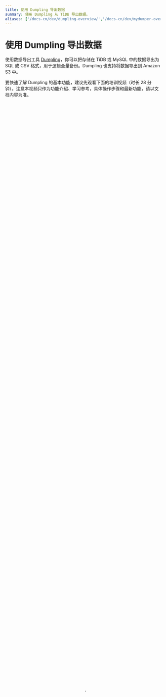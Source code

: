 ```yaml
---
title: 使用 Dumpling 导出数据
summary: 使用 Dumpling 从 TiDB 导出数据。
aliases: ['/docs-cn/dev/dumpling-overview/','/docs-cn/dev/mydumper-overview/','/docs-cn/dev/reference/tools/mydumper/','/zh/tidb/dev/mydumper-overview/']
---
```


# 使用 Dumpling 导出数据

使用数据导出工具 [Dumpling](https://github.com/pingcap/tidb/tree/master/dumpling)，你可以把存储在 TiDB 或 MySQL 中的数据导出为 SQL 或 CSV 格式，用于逻辑全量备份。Dumpling 也支持将数据导出到 Amazon S3 中。

要快速了解 Dumpling 的基本功能，建议先观看下面的培训视频（时长 28 分钟）。注意本视频只作为功能介绍、学习参考，具体操作步骤和最新功能，请以文档内容为准。

<video src="https://download.pingcap.com/docs-cn%2FLesson18_dumpling.mp4" width="100%" height="100%" controls="controls" poster="https://download.pingcap.com/docs-cn/poster_lesson18.png"></video>

你可以通过下列任意方式获取 Dumpling：

- TiUP 执行 `tiup install dumpling` 命令。获取后，使用 `tiup dumpling ...` 命令运行 Dumpling。
- 下载包含 Dumpling 的 [tidb-toolkit 安装包](/download-ecosystem-tools.md)。

更多详情，可以使用 --help 选项查看，或参考 [Dumpling 主要选项表](#dumpling-主要选项表)。

使用 Dumpling 时，需要在已经启动的集群上执行导出命令。

TiDB 还提供了其他工具，你可以根据需要选择使用：

- 如果需要直接备份 SST 文件（键值对），或者对延迟不敏感的增量备份，请使用备份工具 [BR](/br/backup-and-restore-overview.md)。
- 如果需要实时的增量备份，请使用 [TiCDC](/ticdc/ticdc-overview.md)。
- 所有的导出数据都可以用 [TiDB Lightning](/tidb-lightning/tidb-lightning-overview.md) 导回到 TiDB。

> **注意：**
>
> PingCAP 之前维护的 Mydumper 工具 fork 自 [mydumper project](https://github.com/maxbube/mydumper)，针对 TiDB 的特性进行了优化。从 v7.5.0 开始，[Mydumper](https://docs.pingcap.com/tidb/v4.0/mydumper-overview) 废弃，其绝大部分功能已经被 [Dumpling](/dumpling-overview.md) 取代，强烈建议切换到 Dumpling。

Dumpling 具有以下优势：

- 支持导出多种数据形式，包括 SQL/CSV。
- 支持全新的 [table-filter](https://github.com/pingcap/tidb-tools/blob/master/pkg/table-filter/README.md)，筛选数据更加方便。
- 支持导出到 Amazon S3 云盘。
- 针对 TiDB 进行了更多优化：
    - 支持配置 TiDB 单条 SQL 内存限制。
    - 针对 TiDB v4.0.0 及更新版本，如果 Dumpling 能够直接连接到 PD，则支持自动调整 TiDB GC 时间。
    - 使用 TiDB 的隐藏列 `_tidb_rowid` 优化了单表内数据的并发导出性能。
    - 对于 TiDB 可以设置 [tidb_snapshot](/read-historical-data.md#操作流程) 的值指定备份数据的时间点，从而保证备份的一致性，而不是通过 `FLUSH TABLES WITH READ LOCK` 来保证备份一致性。

> **注意：**
>
> 在以下情况下，Dumpling 无法连接到 PD：
>
> - TiDB 集群正在 Kubernetes 上运行（Dumpling 本身在 Kubernetes 环境中运行时除外）。
> - TiDB 集群正在 TiDB Cloud 上运行。
>
> 在这种情况下，你需要手动[调整 TiDB GC 时间](#手动设置-tidb-gc-时间)，以避免导出失败。

## 从 TiDB/MySQL 导出数据

### 需要的权限

- PROCESS：需要该权限用于查询集群信息以获取 PD 地址，从而通过 PD 控制 GC。
- SELECT：导出目标表时需要。
- RELOAD：使用 consistency flush 时需要。注意，只有 TiDB 支持该权限，当上游为 RDS 或采用托管服务时，可忽略该权限。
- LOCK TABLES：使用 consistency lock 时需要，需要导出的库表都有该权限。
- REPLICATION CLIENT：导出 metadata 记录数据快照点时需要，可选，如果不需要导出 metadata，可忽略该权限。

### 导出为 SQL 文件

本文假设在 `127.0.0.1:4000` 有一个 TiDB 实例，并且这个 TiDB 实例中有无密码的 root 用户。

Dumpling 默认导出数据格式为 SQL 文件。也可以通过设置 `--filetype sql` 导出数据到 SQL 文件：

{{< copyable "shell-regular" >}}

```shell
dumpling -u root -P 4000 -h 127.0.0.1 --filetype sql -t 8 -o /tmp/test -r 200000 -F256MiB
```

以上命令中：

- `-h`、`-P`、`-u` 分别代表地址、端口、用户。如果需要密码验证，可以使用 `-p $YOUR_SECRET_PASSWORD` 将密码传给 Dumpling。
- `-o`（或 `--output`）用于选择存储导出文件的目录，支持本地文件的绝对路径或[外部存储服务的 URI 格式](#存储服务的-uri-格式说明)。
- `-t` 用于指定导出的线程数。增加线程数会增加 Dumpling 并发度提高导出速度，但也会加大数据库内存消耗，因此不宜设置过大。一般不超过 64。
- `-r` 用于开启表内并发加速导出。默认值是 `0`，表示不开启。取值大于 0 表示开启，取值是 INT 类型。当数据源为 TiDB 时，设置 `-r` 参数大于 0 表示使用 TiDB region 信息划分区间，同时减少内存使用。具体取值不影响划分算法。对数据源为 MySQL 且表的主键是 INT 的场景，该参数也有表内并发效果。
- `-F` 选项用于指定单个文件的最大大小，单位为 `MiB`，可接受类似 `5GiB` 或 `8KB` 的输入。如果你想使用 TiDB Lightning 将该文件加载到 TiDB 实例中，建议将 `-F` 选项的值保持在 256 MiB 或以下。

> **注意：**
>
> 如果导出的单表大小超过 10 GB，**强烈建议**使用 `-r` 和 `-F` 参数。

#### 存储服务的 URI 格式说明

本部分介绍 Amazon S3、GCS、和 Azure Blob Storage 存储服务的 URI 格式。基本格式如下：

```shell
[scheme]://[host]/[path]?[parameters]
```

关于 URI 格式的详细信息，请参考[外部存储服务的 URI 格式](/external-storage-uri.md)。

### 导出为 CSV 文件

你可以通过使用 `--filetype csv` 导出数据到 CSV 文件。

当你导出 CSV 文件时，你可以使用 `--sql <SQL>` 导出指定 SQL 选择出来的记录。例如，导出 `test.sbtest1` 中所有 `id < 100` 的记录：

{{< copyable "shell-regular" >}}

```shell
./dumpling -u root -P 4000 -h 127.0.0.1 -o /tmp/test --filetype csv --sql 'select * from `test`.`sbtest1` where id < 100' -F 100MiB --output-filename-template 'test.sbtest1.{{.Index}}'
```

以上命令中：

- `--sql` 选项仅仅可用于导出 CSV 文件的场景。上述命令将在要导出的所有表上执行 `SELECT * FROM <table-name> WHERE id < 100` 语句。如果部分表没有指定的字段，那么导出会失败。
- 使用 `--sql` 配置导出时，Dumpling 无法获知导出的表库信息，此时可以使用 `--output-filename-template` 选项来指定 CSV 文件的文件名格式，以方便后续使用 [TiDB Lightning](/tidb-lightning/tidb-lightning-overview.md) 导入数据文件。例如 `--output-filename-template='test.sbtest1.{{.Index}}'` 指定导出的 CSV 文件为 `test.sbtest1.000000000`、`test.sbtest1.000000001` 等。
- 你可以使用 `--csv-separator`、`--csv-delimiter` 等选项，配置 CSV 文件的格式。具体信息可查阅 [Dumpling 主要选项表](#dumpling-主要选项表)。

> **注意：**
>
> Dumpling 导出不区分*字符串*与*关键字*。如果导入的数据是 Boolean 类型的 `true` 和 `false`，导出时会被转换为 `1` 和 `0`。

### 压缩导出的数据文件

你可以使用 `--compress <format>` 压缩导出的 CSV、SQL 数据与表结构文件。该参数支持 `gzip`、`snappy`、`zstd` 压缩算法。默认不压缩。

- 该选项只能压缩单个数据与表结构文件，无法直接压缩整个文件夹生成单个压缩集合包。
- 该选项可以节省磁盘空间，但也会导致导出速度变慢，并增加 CPU 消耗。对导出速度要求较高的场景需慎用。
- TiDB Lightning v6.5.0 及以上版本支持直接使用 Dumpling 压缩文件作为数据源导入，无需额外配置。

> **注意：**
>
> Snappy 压缩文件必须遵循[官方 Snappy 格式](https://github.com/google/snappy)。不支持其他非官方压缩格式。

### 输出文件格式

+ `metadata`：此文件包含导出的起始时间，以及 master binary log 的位置。

    {{< copyable "shell-regular" >}}

    ```shell
    cat metadata
    ```

    ```shell
    Started dump at: 2020-11-10 10:40:19
    SHOW MASTER STATUS:
            Log: tidb-binlog
            Pos: 420747102018863124

    Finished dump at: 2020-11-10 10:40:20
    ```

+ `{schema}-schema-create.sql`：创建 schema 的 SQL 文件。

    {{< copyable "shell-regular" >}}

    ```shell
    cat test-schema-create.sql
    ```

    ```shell
    CREATE DATABASE `test` /*!40100 DEFAULT CHARACTER SET utf8mb4 */;
    ```

+ `{schema}.{table}-schema.sql`：创建 table 的 SQL 文件

    {{< copyable "shell-regular" >}}

    ```shell
    cat test.t1-schema.sql
    ```

    ```shell
    CREATE TABLE `t1` (
      `id` int(11) DEFAULT NULL
    ) ENGINE=InnoDB DEFAULT CHARSET=utf8mb4 COLLATE=utf8mb4_bin;
    ```

+ `{schema}.{table}.{0001}.{sql|csv}`：数据源文件

    {{< copyable "shell-regular" >}}

    ```shell
    cat test.t1.0.sql
    ```

    ```shell
    /*!40101 SET NAMES binary*/;
    INSERT INTO `t1` VALUES
    (1);
    ```

+ `*-schema-view.sql`、`*-schema-trigger.sql`、`*-schema-post.sql`：其他导出文件

### 导出到 Amazon S3 云盘

Dumpling 在 v4.0.8 及更新版本支持导出到 Amazon S3 云盘。如果需要将数据备份到 Amazon S3 后端存储，那么需要在 `-o` 参数中指定 Amazon S3 的存储路径。

可以参照 [AWS 官方文档 - 如何创建 S3 存储桶](https://docs.aws.amazon.com/zh_cn/AmazonS3/latest/user-guide/create-bucket.html)在指定的 `Region` 区域中创建一个 S3 桶 `Bucket`。如有需要，还可以参照 [AWS 官方文档 - 创建文件夹](https://docs.aws.amazon.com/zh_cn/AmazonS3/latest/user-guide/create-folder.html)在 Bucket 中创建一个文件夹 `Folder`。

将有权限访问该 Amazon S3 后端存储的账号的 `SecretKey` 和 `AccessKey` 作为环境变量传入 Dumpling 节点。

{{< copyable "shell-regular" >}}

```shell
export AWS_ACCESS_KEY_ID=${AccessKey}
export AWS_SECRET_ACCESS_KEY=${SecretKey}
```

Dumpling 同时还支持从 `~/.aws/credentials` 读取凭证文件。更多参数描述，请参考[外部存储服务的 URI 格式](/external-storage-uri.md)。

{{< copyable "shell-regular" >}}

```shell
./dumpling -u root -P 4000 -h 127.0.0.1 -r 200000 -o "s3://${Bucket}/${Folder}"
```

### 筛选导出的数据

#### 使用 `--where` 选项筛选数据

默认情况下，Dumpling 会导出排除系统数据库（包括 `mysql` 、`sys` 、`INFORMATION_SCHEMA` 、`PERFORMANCE_SCHEMA`、`METRICS_SCHEMA` 和 `INSPECTION_SCHEMA`）外所有其他数据库。你可以使用 `--where <SQL where expression>` 来指定要导出的记录。

{{< copyable "shell-regular" >}}

```shell
./dumpling -u root -P 4000 -h 127.0.0.1 -o /tmp/test --where "id < 100"
```

上述命令将会导出各个表的 id < 100 的数据。注意 `--where` 参数无法与 `--sql` 一起使用。

#### 使用 `--filter` 选项筛选数据

Dumpling 可以通过 `--filter` 指定 table-filter 来筛选特定的库表。table-filter 的语法与 `.gitignore` 相似，详细语法参考[表库过滤](/table-filter.md)。

{{< copyable "shell-regular" >}}

```shell
./dumpling -u root -P 4000 -h 127.0.0.1 -o /tmp/test -r 200000 --filter "employees.*" --filter "*.WorkOrder"
```

上述命令将会导出 `employees` 数据库的所有表，以及所有数据库中的 `WorkOrder` 表。

#### 使用 `-B` 或 `-T` 选项筛选数据

Dumpling 也可以通过 `-B` 或 `-T` 选项导出特定的数据库/数据表。

> **注意：**
>
> - `--filter` 选项与 `-T` 选项不可同时使用。
> - `-T` 选项只能接受完整的 `库名.表名` 形式，不支持只指定表名。例：Dumpling 无法识别 `-T WorkOrder`。

例如通过指定：

- `-B employees` 导出 `employees` 数据库
- `-T employees.WorkOrder` 导出 `employees.WorkOrder` 数据表

### 通过并发提高 Dumpling 的导出效率

默认情况下，导出的文件会存储到 `./export-<current local time>` 目录下。常用选项如下：

- `-t` 用于指定导出的线程数。增加线程数会增加 Dumpling 并发度提高导出速度，但也会加大数据库内存消耗，因此不宜设置过大。
- `-r` 选项用于指定单个文件的最大记录数，或者说，数据库中的行数。开启后 Dumpling 会开启表内并发，提高导出大表的速度。当上游为 TiDB 且版本为 v3.0 或更新版本时，设置 `-r` 参数大于 0 表示使用 TiDB region 信息划分表内并发，具体取值不影响划分算法。对上游为 MySQL 且表的主键是 int 的场景，该参数也有表内并发效果。
- `--compress <format>` 选项可以用于压缩导出的数据，支持 `gzip`、`snappy`、`zstd` 压缩算法。压缩可以显著降低导出数据的大小，同时如果存储的写入 I/O 带宽不足，可以使用该选项来加速导出。但该选项也有副作用，由于该选项会对每个文件单独压缩，因此会增加 CPU 消耗。

利用以上选项可以提高 Dumpling 的导出速度。

### 调整 Dumpling 的数据一致性选项

> **注意：**
>
> 数据一致性选项的默认值为 `auto`。在大多数场景下，你不需要调整该选项。

Dumpling 通过 `--consistency <consistency level>` 标志控制导出数据“一致性保证”的方式。在使用 snapshot 来保证一致性的时候，可以使用 `--snapshot` 选项指定要备份的时间戳。还可以使用以下的一致性级别：

- `flush`：使用 [`FLUSH TABLES WITH READ LOCK`](https://dev.mysql.com/doc/refman/8.0/en/flush.html#flush-tables-with-read-lock) 短暂地中断备份库的 DML 和 DDL 操作、保证备份连接的全局一致性和记录 POS 信息。所有的备份连接启动事务后释放该锁。推荐在业务低峰或者 MySQL 备份库上进行全量备份。
- `snapshot`：获取指定时间戳的一致性快照并导出。
- `lock`：为待导出的所有表上读锁。
- `none`：不做任何一致性保证。
- `auto`：对 MySQL 使用 `flush`，对 TiDB 使用 `snapshot`。

操作完成之后，你可以在 `/tmp/test` 查看导出的文件：

```shell
$ ls -lh /tmp/test | awk '{print $5 "\t" $9}'

140B  metadata
66B   test-schema-create.sql
300B  test.sbtest1-schema.sql
190K  test.sbtest1.0.sql
300B  test.sbtest2-schema.sql
190K  test.sbtest2.0.sql
300B  test.sbtest3-schema.sql
190K  test.sbtest3.0.sql
```

### 导出 TiDB 的历史数据快照

Dumpling 可以通过 `--snapshot` 指定导出某个 [tidb_snapshot](/read-historical-data.md#操作流程) 的数据。

`--snapshot` 选项可设为 TSO（`SHOW MASTER STATUS` 输出的 `Position` 字段）或有效的 `datetime` 时间（`YYYY-MM-DD hh:mm:ss` 形式），例如：

{{< copyable "shell-regular" >}}

```shell
./dumpling --snapshot 417773951312461825
./dumpling --snapshot "2020-07-02 17:12:45"
```

即可导出 TSO 为 `417773951312461825` 或 `2020-07-02 17:12:45` 时的 TiDB 历史数据快照。

### 控制导出 TiDB 大表（超过 1 TB）时的内存使用

Dumpling 导出 TiDB 较大单表（超过 1 TB）时，可能会因为导出数据过大导致 TiDB 内存溢出 (OOM)，从而使连接中断导出失败。可以通过以下参数减少 TiDB 的内存使用。

+ 设置 `-r` 参数，可以划分导出数据区块减少 TiDB 扫描数据的内存开销，同时也可开启表内并发提高导出效率。当上游为 TiDB 且版本为 v3.0 或更新版本时，设置 `-r` 参数大于 0 表示使用 TiDB region 信息划分表内并发，具体取值不影响划分算法。
+ 调小 `--tidb-mem-quota-query` 参数到 `8589934592` (8GB) 或更小。可控制 TiDB 单条查询语句的内存使用。
+ 调整 `--params "tidb_distsql_scan_concurrency=5"` 参数，即设置导出时的 session 变量 [`tidb_distsql_scan_concurrency`](/system-variables.md#tidb_distsql_scan_concurrency) 从而减少 TiDB scan 操作的并发度。

### 手动设置 TiDB GC 时间

如果导出的 TiDB 版本为 v4.0.0 或更新版本，并且 Dumpling 可以访问 TiDB 集群的 PD 地址，Dumpling 会自动配置延长 GC 时间且不会对原集群造成影响。

但是，在以下场景中，Dumpling 无法自动调整 GC 时间：

- 数据量非常大（超过 1 TB）。
- Dumpling 无法直接连接到 PD，例如 TiDB 集群运行在 TiDB Cloud 上，或者 TiDB 集群运行在 Kubernetes 上且与 Dumpling 分离。

在这些场景中，你必须提前手动调长 GC 时间，以避免因为导出过程中发生 GC 导致导出失败。

使用以下 SQL 语句手动调整 GC 时间：

```sql
SET GLOBAL tidb_gc_life_time = '720h';
```

在 Dumpling 退出后，无论导出是否成功，都必须将 GC 时间恢复为其原始值（默认值为 `10m`）。

```sql
SET GLOBAL tidb_gc_life_time = '10m';
```

## Dumpling 主要选项表

| 主要选项 | 用途 | 默认值 |
| --------| --- | --- |
| -V 或 --version | 输出 Dumpling 版本并直接退出 |
| -B 或 --database | 导出指定数据库 |
| -T 或 --tables-list | 导出指定数据表 |
| -f 或 --filter | 导出能匹配模式的表，语法可参考 [table-filter](/table-filter.md) | `[\*.\*,!/^(mysql&#124;sys&#124;INFORMATION_SCHEMA&#124;PERFORMANCE_SCHEMA&#124;METRICS_SCHEMA&#124;INSPECTION_SCHEMA)$/.\*]`（导出除系统库外的所有库表） |
| --case-sensitive | table-filter 是否大小写敏感 | false，大小写不敏感 |
| -h 或 --host| 连接的数据库主机的地址 | "127.0.0.1" |
| -t 或 --threads | 备份并发线程数| 4 |
| -r 或 --rows | 用于开启表内并发加速导出。默认值是 `0`，表示不开启。取值大于 0 表示开启，取值是 INT 类型。当数据源为 TiDB 时，设置 `-r` 参数大于 0 表示使用 TiDB region 信息划分区间，同时减少内存使用。具体取值不影响划分算法。对数据源为 MySQL 且表的主键是 INT 的场景，该参数也有表内并发效果。 |
| -L 或 --logfile | 日志输出地址，为空时会输出到控制台 | "" |
| --loglevel | 日志级别 {debug,info,warn,error,dpanic,panic,fatal} | "info" |
| --logfmt | 日志输出格式 {text,json} | "text" |
| -d 或 --no-data | 不导出数据，适用于只导出 schema 场景 |
| --no-header | 导出 csv 格式的 table 数据，不生成 header |
| -W 或 --no-views| 不导出 view | true |
| -m 或 --no-schemas | 不导出 schema，只导出数据 |
| -s 或--statement-size | 控制 `INSERT` SQL 语句的大小，单位 bytes |
| -F 或 --filesize | 将 table 数据划分出来的文件大小，需指明单位（如 `128B`, `64KiB`, `32MiB`, `1.5GiB`） |
| --filetype| 导出文件类型（csv/sql） | "sql" |
| -o 或 --output | 导出本地文件的绝对路径或[外部存储服务的 URI 格式](/external-storage-uri.md) | "./export-${time}" |
| -S 或 --sql | 根据指定的 sql 导出数据，该选项不支持并发导出 |
| --consistency | flush: dump 前用 FTWRL <br/> snapshot: 通过 TSO 来指定 dump 某个快照时间点的 TiDB 数据 <br/> lock: 对需要 dump 的所有表执行 `lock tables read` 命令 <br/> none: 不加锁 dump，无法保证一致性 <br/> auto: 对 MySQL 使用 --consistency flush；对 TiDB 使用 --consistency snapshot | "auto" |
| --snapshot | snapshot tso，只在 consistency=snapshot 下生效 |
| --where | 对备份的数据表通过 where 条件指定范围 |
| -p 或 --password | 连接的数据库主机的密码 |
| -P 或 --port | 连接的数据库主机的端口 | 4000 |
| -u 或 --user | 连接的数据库主机的用户名 | "root" |
| --dump-empty-database | 导出空数据库的建库语句 | true |
| --ca | 用于 TLS 连接的 certificate authority 文件的地址 |
| --cert | 用于 TLS 连接的 client certificate 文件的地址 |
| --key | 用于 TLS 连接的 client private key 文件的地址 |
| --csv-delimiter | CSV 文件中字符类型变量的定界符 | '"' |
| --csv-separator | CSV 文件中各值的分隔符，如果数据中可能有逗号，建议源文件导出时分隔符使用非常见组合字符| ','|
| --csv-null-value | CSV 文件空值的表示 | "\\N" |
| --csv-line-terminator | CSV 文件中表示行尾的换行符。将数据导出为 CSV 文件时，可以通过该选项传入所需的换行符。该选项支持 "\\r\\n" 和 "\\n"，默认值为 "\\r\\n"，和历史版本保持一致。由于 bash 中不同的引号会应用不同的转义规则，如需指定 LF 为换行符，可使用类似 `--csv-line-terminator $'\n'` 的语法。| "\\r\\n" |
| --csv-output-dialect | 表示可以将源数据导出成数据库所需的格式存储到 CSV，取值可为 `"snowflake"`、`"redshift"`、`"bigquery"`。如果设置为 `"snowflake"` 或 `"redshift"`，会把 Binary 数据类型转换成十六进制，但会丢失十六进制数的前缀 `0x`，如 `0x61`将被表示成 `61`。如果设置为 `"bigquery"`，会使用 base64 对 Binary 数据类型进行编码。| '"' |
| --escape-backslash | 使用反斜杠 (`\`) 来转义导出文件中的特殊字符 | true |
| --output-filename-template | 以 [golang template](https://golang.org/pkg/text/template/#hdr-Arguments) 格式表示的数据文件名格式 <br/> 支持 `{{.DB}}`、`{{.Table}}`、`{{.Index}}` 三个参数 <br/> 分别表示数据文件的库名、表名、分块 ID | '{{.DB}}.{{.Table}}.{{.Index}}' |
| --status-addr | Dumpling 的服务地址，包含了 Prometheus 拉取 metrics 信息及 pprof 调试的地址 | ":8281" |
| --tidb-mem-quota-query | 单条 dumpling 命令导出 SQL 语句的内存限制，单位为 byte。对于 v4.0.10 或以上版本，若不设置该参数，默认使用 TiDB 中的 `mem-quota-query` 配置项值作为内存限制值。对于 v4.0.10 以下版本，该参数值默认为 32 GB | 34359738368 |
| --params | 为需导出的数据库连接指定 session 变量，可接受的格式: "character_set_client=latin1,character_set_connection=latin1" |
| -c 或 --compress | 压缩 Dumpling 导出的 CSV、SQL 数据与表结构文件为指定格式，支持 "gzip"、"snappy" 和 "zstd" 压缩算法 | "" |
